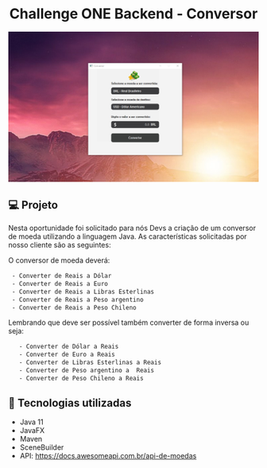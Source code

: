 <h1 align="center">Challenge ONE Backend - Conversor</h1>

<p align="center">
    <apan align="center">
      <img alt="Happy" src="./src/main/resources/assets/view.png" height="80%" width="100%">
    </span>
</p>

## 💻 Projeto

<p> Nesta oportunidade foi solicitado para nós Devs a criação de um conversor de moeda utilizando a linguagem Java. As características solicitadas por nosso cliente são as seguintes:

O conversor de moeda deverá:

     - Converter de Reais a Dólar
     - Converter de Reais a Euro
     - Converter de Reais a Libras Esterlinas
     - Converter de Reais a Peso argentino
     - Converter de Reais a Peso Chileno

Lembrando que deve ser possível também converter de forma inversa ou seja:

       - Converter de Dólar a Reais
       - Converter de Euro a Reais
       - Converter de Libras Esterlinas a Reais
       - Converter de Peso argentino a  Reais
       - Converter de Peso Chileno a Reais

</p>

## 🧪 Tecnologias utilizadas

<ul>
     <li>Java 11</li>
     <li>JavaFX</li>
     <li>Maven</li>
     <li>SceneBuilder</li>
     <li>API: <a href="https://docs.awesomeapi.com.br/api-de-moedas">https://docs.awesomeapi.com.br/api-de-moedas</a></li>
</ul>
